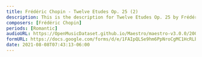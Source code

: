 ```yaml
---
title: Frédéric Chopin - Twelve Etudes Op. 25 (2)
description: This is the description for Twelve Etudes Op. 25 by Frédéric Chopin
composers: [Frédéric Chopin]
periods: [Romantic]
audioURL: https://OpenMusicDataset.github.io/Maestro/maestro-v3.0.0/2004/MIDI-Unprocessed_SMF_05_R1_2004_01_ORIG_MID--AUDIO_05_R1_2004_03_Track03_wav.midi
formURL: https://docs.google.com/forms/d/e/1FAIpQLSe9hm6PpNroCgMC1HcRLbuPjl1KCNnETFfRQTppq1Wn-Wmb_g/viewform
date: 2021-08-08T07:43:13-06:00
---
```

